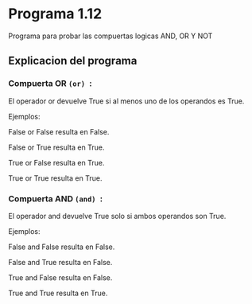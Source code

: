 # Programa 1.12 
Programa para probar las compuertas logicas AND, OR Y NOT
## Explicacion del programa 
### Compuerta OR ```(or) ```:
El operador or devuelve True si al menos uno de los operandos es True.

Ejemplos:

False or False resulta en False.

False or True resulta en True.

True or False resulta en True.

True or True resulta en True.

### Compuerta AND  ```(and) ```:

El operador and devuelve True solo si ambos operandos son True.

Ejemplos:

False and False resulta en False.

False and True resulta en False.

True and False resulta en False.

True and True resulta en True.
